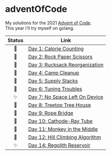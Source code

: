 # adventOfCode

My solutions for the 2021 [Advent of Code](https://adventofcode.com/).  
This year i'll try myself on golang.  

| Status | Link                                                                    |
| :----: | ----------------------------------------------------------------------- |
|   🍪    | [Day 1: Calorie Counting](/Day-01-Calorie-Counting)                     |
|   👋    | [Day 2: Rock Paper Scissors](/Day-02-Rock-Paper-Scissors)               |
|   🎒    | [Day 3: Rucksack Reorganization](/2022/Day-03-Rucksack-Reorganization)  |
|   🌟    | [Day 4: Camp Cleanup](/2022/Day-04-Camp-Cleanup)                        |
|   🍭    | [Day 5: Supply Stacks](/2022/Day-05-Supply-Stacks)                      |
|   🧝    | [Day 6: Tuning Troubles](/2022/Day-06-Tuning-Trouble)                   |
|   ✨    | [Day 7: No Space Left On Device](/2022/Day-07-No-Space-Left-On-Device)  |
|   🎄    | [Day 8: Treetop Tree House](/2022/Day-08-Treetop-Tree-House)            |
|   🧝    | [Day 9: Rope Bridge](/2022/Day-09-Rope-Bridge)                          |
|   🌟    | [Day 10: Cathode-Ray Tube](/2022/Day-10-Cathode-Ray-Tube)               |
|   🎒    | [Day 11: Monkey in the Middle](/2022/Day-11-Monkey-in-the-Middle)       |
|   🧝    | [Day 12: Hill Climbing Algorithm](/2022/Day-12-Hill-Climbing-Algorithm) |
|   ✨    | [Day 14: Regolith Reservoir](/2022/Day-14-Regolith-Reservoir)  |


